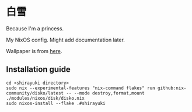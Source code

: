 # 白雪

Because I'm a princess.

My NixOS config.
Might add documentation later.

Wallpaper is from [here](https://box.apeiros.xyz/public/everforest_walls/nature/forest_stairs.jpg).

## Installation guide

```fish
cd <shirayuki directory>
sudo nix --experimental-features "nix-command flakes" run github:nix-community/disko/latest -- --mode destroy,format,mount ./modules/nixos/disk/disko.nix
sudo nixos-install --flake .#shirayuki
```
